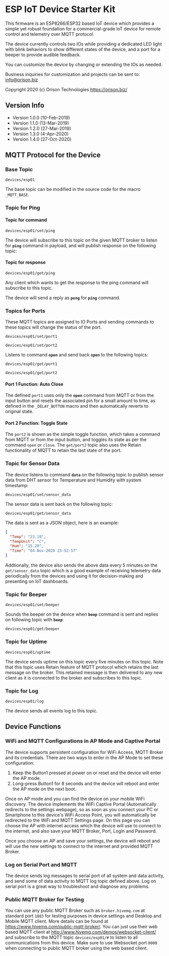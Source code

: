 # ESP IoT Device Starter Kit

This firmware is an ESP8266/ESP32 based IoT device which provides a simple yet robust
foundation for a commercial-grade IoT device for remote control and telemetry over MQTT protocol.

The device currently controls two IOs while providing a dedicated LED light with blink behaviors
to show different states of the device, and a port for a beeper to provide audible feedback.

You can customize the device by changing or extending the IOs as needed.

Business inquiries for customization and projects can be sent to: <info@orison.biz>

Copyright 2020 (c) Orison Technologies <https://orison.biz/>

## Version Info

* Version 1.0.0 (10-Feb-2019)
* Version 1.1.0 (13-Mar-2019)
* Version 1.2.0 (27-Mar-2019)
* Version 1.3.0 (4-Apr-2020)
* Version 1.4.0 (27-Oct-2020)

## MQTT Protocol for the Device

### Base Topic

`devices/esp01`

The base topic can be modified in the source code for the macro `_MQTT_BASE`.

### Topic for Ping

#### Topic for command

`devices/esp01/set/ping`

The device will subscribe to this topic on the given MQTT broker to listen for **`ping`**
command in payload, and will publish response on the following topic:

#### Topic for response

`devices/esp01/get/ping`

Any client which wants to get the response to the ping command will subscribe to
this topic.

The device will send a reply as **`pong`** for **`ping`** command.

### Topics for Ports

These MQTT topics are assigned to IO Ports and sending commands to these topics will
change the status of the port.

`devices/esp01/set/port1`

`devices/esp01/set/port2`

Listens to command **`open`** and send back **`open`** to the following topics:

`devices/esp01/get/port1`

`devices/esp01/get/port2`

#### Port 1 Function: Auto Close

The defined `port1` uses only the **`open`** command from MQTT or from the input button
and resets the associated pin for a small amount to time, as defined in the `_DELAY_BUTTON` macro
and then automatically reverts to original state.

#### Port 2 Function: Toggle State

The `port2` is shown as the simple toggle function, which takes a command from MQTT or from the
input button, and toggles its state as per the command `open` or `close`. The `get/port2` topic also
uses the Retain functionality of MQTT to retain the last state of the port.

### Topic for Sensor Data

The device listens to command **`data`** on the following topic to publish sensor data from DHT
sensor for Temperature and Humidity with system timestamp:

`devices/esp01/set/sensor_data`

The sensor data is sent back on the following topic:

`devices/esp01/get/sensor_data`

The data is sent as a JSON object, here is an example:

``` JSON
{
  "Temp": "23.10",
  "TempUnit": "C",
  "Hum": "15.20",
  "Time": "04-Nov-2020 23:52:57"
}
```

Addtionally, the device also sends the above data every 5 minutes on the `get/sensor_data` topic
which is a good example of receiving telemetry data periodically from the devices and using it for
decision-making and presenting on IoT dashboards.

### Topic for Beeper

`devices/esp01/set/beeper`

Sounds the beeper on the device when **`beep`** command is sent and replies on following
topic with **`beep`**:

`devices/esp01/get/beeper`

### Topic for Uptime

`devices/esp01/uptime`

The device sends uptime on this topic every five minutes on this topic. Note that this topic uses
Retain feature of MQTT protocol which retains the last message on the broker. This retained message
is then delivered to any new client as it is connected to the broker and subscribes to this topic.

### Topic for Log

`devices/esp01/log`

The device sends all events log to this topic.

## Device Functions

### WiFi and MQTT Configurations in AP Mode and Captive Portal

The device supports persistent configuration for WiFi Access, MQTT Broker and its credentials.
There are two ways to enter in the AP Mode to set these configuration:

1. Keep the Button1 pressed at power on or reset and the device will enter the AP mode.
2. Long-press Button1 for 8 seconds and the device will reboot and enter the AP mode on the next boot.

Once on AP mode and you can find the device on your mobile WiFi discovery. The device implements
the WiFi Captive Portal (Automatically redirects to the settings webpage), so as soon as you
connect your PC or Smartphone to this device's WiFi Access Point, you will automatically be
redirected to the WiFi and MQTT Settings page. On this page you can choose the AP with internet
access which the device will use to connect to the internet, and also save your MQTT Broker, Port,
Login and Password.

Once you choose an AP and save your settings, the device will reboot and will use the new settings to
connect to the internet and provided MQTT Broker.

### Log on Serial Port and MQTT

The device sends log messages to serial port of all system and data activity, and send some of data
activity to MQTT log topic defined above. Log on serial port is a great way to troubleshoot and
diagnose any problems.

### Public MQTT Broker for Testing

You can use any public MQTT Broker such as `broker.hivemq.com` at standard port `1883` for testing
purposes in device settings and Desktop and Mobile MQTT client. More details can be found at
<https://www.hivemq.com/public-mqtt-broker/>. You can just use their web based MQTT client at
<http://www.hivemq.com/demos/websocket-client/> and subscribe to the MQTT topic `devices/esp01/#`
to listen to all communications from this device. Make sure to use Websocket port `8000` when
connecting to public MQTT broker using the web based client.
